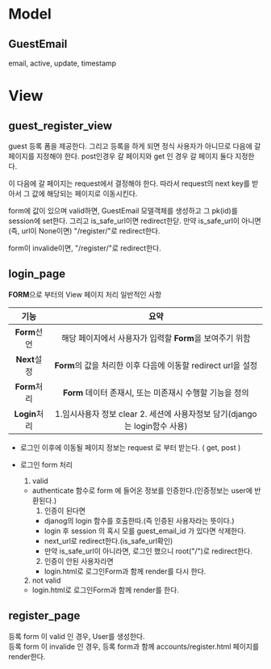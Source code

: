 # Model

## GuestEmail
email, active, update, timestamp



# View

## guest_register_view

guest 등록 폼을 제공한다.
그리고 등록을 하게 되면 정식 사용자가 아니므로 다음에 갈 페이지를 지정해야 한다.
post인경우 갈 페이지와 get 인 경우 갈 페이지 둘다 지정한다.

이 다음에 갈 페이지는 request에서 결정해야 한다.
따라서 request의 next key를 받아서 그 값에 해당되는 페이지로 이동시킨다.

form에 값이 있으며 valid하면, GuestEmail 모델객체를 생성하고 그 pk(id)를 session에 set한다.
그리고 is_safe_url이면 redirect한닫.
만약 is_safe_url이 아니면(즉, url이 None이면) "/register/"로 redirect한다.

form이 invalide이면, "/register/"로 redirect한다.

## login_page

**FORM**으로 부터의 View 페이지 처리 일반적인 사항

|기능|요약|
|:---:|:---:|
|**Form**선언|해당 페이지에서 사용자가 입력할 **Form**을 보여주기 위함|
|**Next**설정|**Form**의 값을 처리한 이후 다음에 이동할 redirect url을 설정|
|**Form**처리|**Form** 데이터 존재시, 또는 미존재시 수행할 기능을 정의|
|**Login**처리|1.임시사용자 정보 clear 2. 세션에 사용자정보 담기(django는 login함수 사용)|

- 로그인 이후에 이동될 페이지 정보는 request 로 부터 받는다. ( get, post )  

- 로그인 form 처리  
  1. valid
    - authenticate 함수로 form 에 들어온 정보를 인증한다.(인증정보는 user에 반환된다.)
      1. 인증이 된다면
        - djanog의 login 함수를 호출한따.(즉 인증된 사용자라는 뜻이다.)
        - login 후 session 의 혹시 모를 guest_email_id 가 있다면 삭제한다.
        - next_url로 redirect한다.(is_safe_url확인)
        - 만약 is_safe_url이 아니라면, 로그인 했으니 root("/")로 redirect한다.
      2. 인증이 안된 사용자라면
        - login.html로 로그인Form과 함께 render를 다시 한다.

  2. not valid
    - login.html로 로그인Form과 함께 render를 한다.


## register_page

등록 form 이 valid 인 경우, User를 생성한다.  
등록 form 이 invalide 인 경우, 등록 form과 함께 accounts/register.html 페이지를 render한다.  
